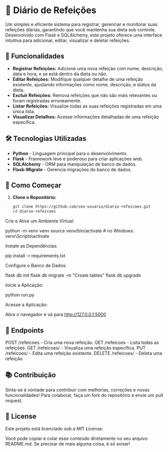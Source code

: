 # 🥗 **Diário de Refeições**

Um simples e eficiente sistema para registrar, gerenciar e monitorar suas refeições diárias, garantindo que você mantenha sua dieta sob controle. Desenvolvido com Flask e SQLAlchemy, este projeto oferece uma interface intuitiva para adicionar, editar, visualizar e deletar refeições.

## 🚀 **Funcionalidades**

- **Registrar Refeições:** Adicione uma nova refeição com nome, descrição, data e hora, e se está dentro da dieta ou não.
- **Editar Refeições:** Modifique qualquer detalhe de uma refeição existente, ajustando informações como nome, descrição, e status da dieta.
- **Excluir Refeições:** Remova refeições que não são mais relevantes ou foram registradas erroneamente.
- **Listar Refeições:** Visualize todas as suas refeições registradas em uma única lista.
- **Visualizar Detalhes:** Acesse informações detalhadas de uma refeição específica.

## 🛠️ **Tecnologias Utilizadas**

- **Python** - Linguagem principal para o desenvolvimento.
- **Flask** - Framework leve e poderoso para criar aplicações web.
- **SQLAlchemy** - ORM para manipulação de banco de dados.
- **Flask-Migrate** - Gerencia migrações do banco de dados.

## 🔧 **Como Começar**

1. **Clone o Repositório:**

   ```bash
   git clone https://github.com/seu-usuario/diario-refeicoes.git
   cd diario-refeicoes
Crie e Ative um Ambiente Virtual:

python -m venv venv
source venv/bin/activate  # no Windows: venv\Scripts\activate

Instale as Dependências:

pip install -r requirements.txt

Configure o Banco de Dados:

flask db init
flask db migrate -m "Create tables"
flask db upgrade

Inicie a Aplicação:

python run.py

Acesse a Aplicação:

Abra o navegador e vá para http://127.0.0.1:5000

## 📄 **Endpoints**

POST /refeicoes - Cria uma nova refeição.
GET /refeicoes - Lista todas as refeições.
GET /refeicoes/<id> - Visualiza uma refeição específica.
PUT /refeicoes/<id> - Edita uma refeição existente.
DELETE /refeicoes/<id> - Deleta uma refeição.

## 📚 **Contribuição**


Sinta-se à vontade para contribuir com melhorias, correções e novas funcionalidades! Para colaborar, faça um fork do repositório e envie um pull request.

## 🧩 **License**

Este projeto está licenciado sob a MIT License.


Você pode copiar e colar esse conteúdo diretamente no seu arquivo README.md. Se precisar de mais alguma coisa, é só avisar!


